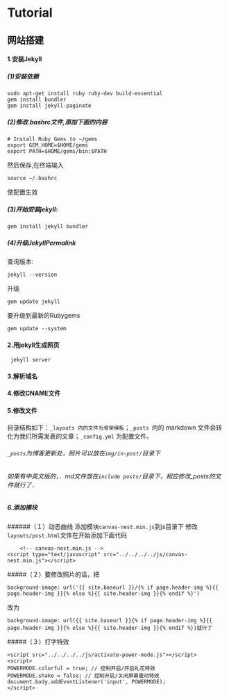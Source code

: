 # Tutorial
## 网站搭建
#### 1.安装Jekyll
##### (1)安装依赖
```
sudo apt-get install ruby ruby-dev build-essential
gem install bundler
gem install jekyll-paginate
```
#####  (2)修改.bashrc文件,添加下面的内容
```
# Install Ruby Gems to ~/gems
export GEM_HOME=$HOME/gems
export PATH=$HOME/gems/bin:$PATH
```
然后保存,在终端输入
```
source ~/.bashrc
```
使配置生效
##### (3)开始安装jekyll:
```
gem install jekyll bundler
```
##### (4)升级JekyllPermalink
查询版本:
```
jekyll --version
```
升级
```
gem update jekyll
```
要升级到最新的Rubygems
```
gem update --system
```
#### 2.用jekyll生成网页
```
 jekyll server
```
#### 3.解析域名
#### 4.修改CNAME文件
#### 5.修改文件
目录结构如下：`_layouts 内的文件为骨架模板`；`_posts `内的 markdown 文件会转化为我们所需发表的文章；`_config.yml` 为配置文件。
###### `_posts`为博客更新处，照片可以放在`img/in-post/`目录下
###### 如果有中英文版的，．md文件放在`include posts/`目录下，相应修改_posts的文件就行了．
##### 6.添加模块
######（１）动态曲线
添加模块`canvas-nest.min.js`到js目录下
修改`layouts/post.html`文件在开始添加下面代码
```
    <!-- canvas-nest.min.js -->
<script type="text/javascript" src="../../../../js/canvas-nest.min.js"></script>
```
#####（２）要修改照片的话，把
```
background-image: url('{{ site.baseurl }}/{% if page.header-img %}{{ page.header-img }}{% else %}{{ site.header-img }}{% endif %}')
```
改为
```
background-image: url({{ site.baseurl }}{% if page.header-img %}{{ page.header-img }}{% else %}{{ site.header-img }}{% endif %})就行了
```
#####（３）打字特效
```
<script src="../../../../js/activate-power-mode.js"></script>
<script>
POWERMODE.colorful = true; // 控制开启/开启礼花特效  
POWERMODE.shake = false; // 控制开启/关闭屏幕震动特效  
document.body.addEventListener('input', POWERMODE);
</script>
```


